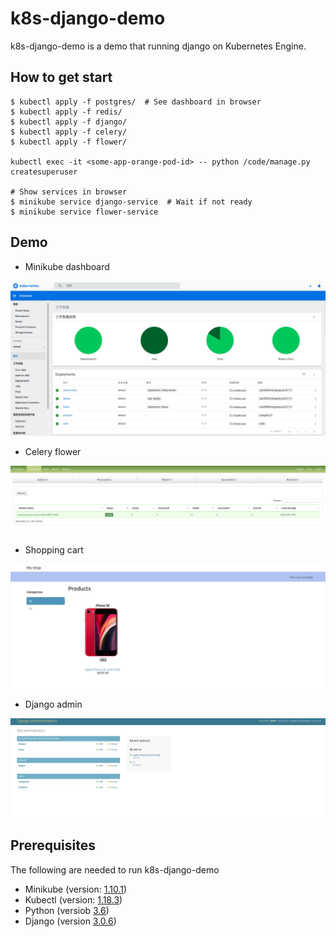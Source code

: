# k8s-django-demo
k8s-django-demo is a demo that running django on Kubernetes Engine.

## How to get start 
```
$ kubectl apply -f postgres/  # See dashboard in browser
$ kubectl apply -f redis/
$ kubectl apply -f django/
$ kubectl apply -f celery/
$ kubectl apply -f flower/

kubectl exec -it <some-app-orange-pod-id> -- python /code/manage.py createsuperuser

# Show services in browser
$ minikube service django-service  # Wait if not ready
$ minikube service flower-service

```

## Demo
- Minikube dashboard

![](https://github.com/tony820315/kubernetes-django-demo/blob/master/pic/Minikube_dashboard.png?raw=true)
- Celery flower

![](https://github.com/tony820315/kubernetes-django-demo/blob/master/pic/Celery_flower.png?raw=true)
- Shopping cart

![](https://github.com/tony820315/kubernetes-django-demo/blob/master/pic/Shopping_cart.png?raw=true)
- Django admin

![](https://github.com/tony820315/kubernetes-django-demo/blob/master/pic/Djang_admin.png?raw=true)

## Prerequisites
The following are needed to run k8s-django-demo
- Minikube (version: [1.10.1](https://github.com/kubernetes/minikube/releases/tag/v1.11.0))
- Kubectl (version: [1.18.3](https://kubernetes.io/docs/setup/release/notes/))
- Python (versiob [3.6](https://www.python.org/downloads/release/python-360/))
- Django (version [3.0.6](https://docs.djangoproject.com/en/3.0/releases/3.0.6/))
